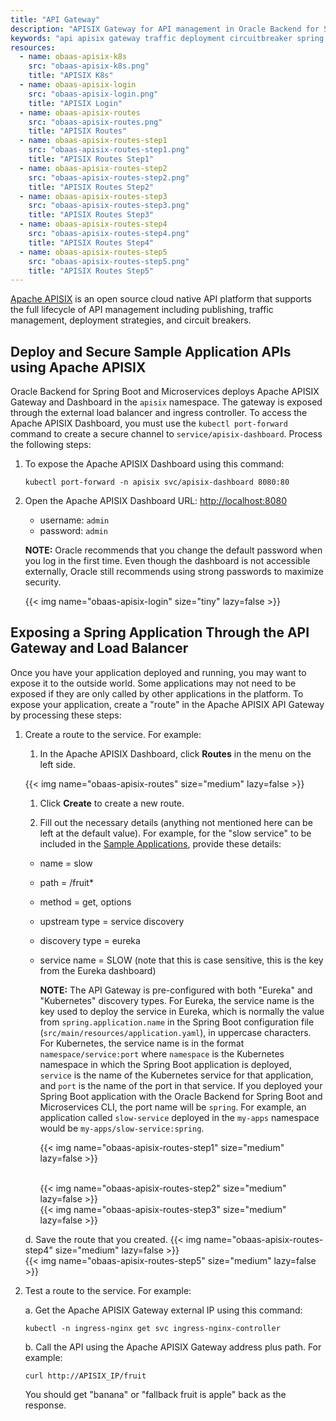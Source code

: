 ```yaml
---
title: "API Gateway"
description: "APISIX Gateway for API management in Oracle Backend for Spring Boot and Microservices"
keywords: "api apisix gateway traffic deployment circuitbreaker spring springboot microservices oracle backend"
resources:
  - name: obaas-apisix-k8s
    src: "obaas-apisix-k8s.png"
    title: "APISIX K8s"
  - name: obaas-apisix-login
    src: "obaas-apisix-login.png"
    title: "APISIX Login"
  - name: obaas-apisix-routes
    src: "obaas-apisix-routes.png"
    title: "APISIX Routes"
  - name: obaas-apisix-routes-step1
    src: "obaas-apisix-routes-step1.png"
    title: "APISIX Routes Step1"
  - name: obaas-apisix-routes-step2
    src: "obaas-apisix-routes-step2.png"
    title: "APISIX Routes Step2"
  - name: obaas-apisix-routes-step3
    src: "obaas-apisix-routes-step3.png"
    title: "APISIX Routes Step3"
  - name: obaas-apisix-routes-step4
    src: "obaas-apisix-routes-step4.png"
    title: "APISIX Routes Step4"
  - name: obaas-apisix-routes-step5
    src: "obaas-apisix-routes-step5.png"
    title: "APISIX Routes Step5"
---
```


[Apache APISIX](https://apisix.apache.org) is an open source cloud native API platform that supports the full lifecycle of API management
including publishing, traffic management, deployment strategies, and circuit breakers.

## Deploy and Secure Sample Application APIs using Apache APISIX

Oracle Backend for Spring Boot and Microservices deploys Apache APISIX Gateway and Dashboard in the `apisix` namespace. The gateway is exposed through the
external load balancer and ingress controller. To access the Apache APISIX Dashboard, you must use the `kubectl port-forward` command to
create a secure channel to `service/apisix-dashboard`. Process the following steps:

1. To expose the Apache APISIX Dashboard using this command:

    ```shell
    kubectl port-forward -n apisix svc/apisix-dashboard 8080:80
    ```

2. Open the Apache APISIX Dashboard URL: <http://localhost:8080>

    * username: `admin`
    * password: `admin`

    **NOTE:** Oracle recommends that you change the default password when you log in the first time. Even though the dashboard is not accessible externally, Oracle still recommends using strong passwords to maximize security.

    <!-- spellchecker-disable -->
    {{< img name="obaas-apisix-login" size="tiny" lazy=false >}}
    <!-- spellchecker-enable -->

## Exposing a Spring Application Through the API Gateway and Load Balancer

Once you have your application deployed and running, you may want to expose it to the outside world. Some applications may not need to be
exposed if they are only called by other applications in the platform. To expose your application, create a "route" in the Apache APISIX
API Gateway by processing these steps:

1. Create a route to the service. For example:

    1. In the Apache APISIX Dashboard, click **Routes** in the menu on the left side.

      <!-- spellchecker-disable -->
      {{< img name="obaas-apisix-routes" size="medium" lazy=false >}}
      <!-- spellchecker-enable -->

    1. Click **Create** to create a new route.

    1. Fill out the necessary details (anything not mentioned here can be left at the default value). For example, for the "slow service" to be included in the [Sample Applications](../../sample-apps), provide these details:

      * name = slow
      * path = /fruit*
      * method = get, options
      * upstream type = service discovery
      * discovery type = eureka
      * service name = SLOW (note that this is case sensitive, this is the key from the Eureka dashboard)

        **NOTE:** The API Gateway is pre-configured with both "Eureka" and "Kubernetes" discovery types. For Eureka, the service name is the key used to deploy the service in Eureka, which is normally the value from `spring.application.name` in the Spring Boot configuration file (`src/main/resources/application.yaml`), in uppercase characters. For Kubernetes, the service name is in the format `namespace/service:port` where `namespace` is the Kubernetes namespace in which the Spring Boot application is deployed, `service` is the name of the Kubernetes service for that application, and `port` is the name of the port in that service. If you deployed your Spring Boot application with the Oracle Backend for Spring Boot and Microservices CLI, the port name will be `spring`. For example, an application called `slow-service` deployed in the `my-apps` namespace would be `my-apps/slow-service:spring`.

        <!-- spellchecker-disable -->
        {{< img name="obaas-apisix-routes-step1" size="medium" lazy=false >}}
        <!-- spellchecker-enable -->
        </br>
        <!-- spellchecker-disable -->
        {{< img name="obaas-apisix-routes-step2" size="medium" lazy=false >}}
        <!-- spellchecker-enable -->
        </br>
        <!-- spellchecker-disable -->
        {{< img name="obaas-apisix-routes-step3" size="medium" lazy=false >}}
        <!-- spellchecker-enable -->
        </br>

    d. Save the route that you created.
        <!-- spellchecker-disable -->
        {{< img name="obaas-apisix-routes-step4" size="medium" lazy=false >}}
        <!-- spellchecker-enable -->
        </br>
        <!-- spellchecker-disable -->
        {{< img name="obaas-apisix-routes-step5" size="medium" lazy=false >}}
        <!-- spellchecker-enable -->
        </br>

2. Test a route to the service. For example:

    a. Get the Apache APISIX Gateway external IP using this command:

      ```shell
      kubectl -n ingress-nginx get svc ingress-nginx-controller
      ```

    b. Call the API using the Apache APISIX Gateway address plus path. For example:

      ```shell
      curl http://APISIX_IP/fruit
      ```

      You should get "banana" or "fallback fruit is apple" back as the response.
